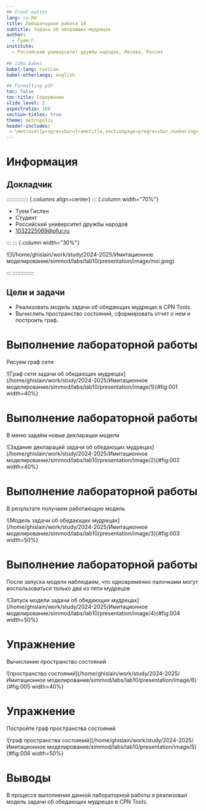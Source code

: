 ```yaml
---
## Front matter
lang: ru-RU
title: Лабораторная работа 10
subtitle: Задача об обедающих мудрецах
author:
  - Туем Г.
institute:
  - Российский университет дружбы народов, Москва, Россия
  
## i18n babel
babel-lang: russian
babel-otherlangs: english

## Formatting pdf
toc: false
toc-title: Содержание
slide_level: 2
aspectratio: 169
section-titles: true
theme: metropolis
header-includes:
 - \metroset{progressbar=frametitle,sectionpage=progressbar,numbering=fraction}
---
```


# Информация

## Докладчик

:::::::::::::: {.columns align=center}
::: {.column width="70%"}

  * Туем Гислен
  * Студент
  * Российский университет дружбы народов
  * [1032225069@pfur.ru](mailto:1032225069@pfur.ru)

:::
::: {.column width="30%"}

![](/home/ghislain/work/study/2024-2025/Имитационное моделирование/simmod/labs/lab10/presentation/image/moi.jpeg)

:::
::::::::::::::



## Цели и задачи

- Реализовать модель задачи об обедающих мудрецах в CPN Tools.
- Вычислить пространство состояний, сформировать отчет о нем и построить граф.

# Выполнение лабораторной работы

Рисуем граф сети

![Граф сети задачи об обедающих мудрецах](/home/ghislain/work/study/2024-2025/Имитационное моделирование/simmod/labs/lab10/presentation/image/1){#fig:001 width=40%}

# Выполнение лабораторной работы

В меню задаём новые декларации модели

![Задание деклараций задачи об обедающих мудрецах](/home/ghislain/work/study/2024-2025/Имитационное моделирование/simmod/labs/lab10/presentation/image/2){#fig:002 width=40%}

# Выполнение лабораторной работы

В результате получаем работающую модель

![Модель задачи об обедающих мудрецах](/home/ghislain/work/study/2024-2025/Имитационное моделирование/simmod/labs/lab10/presentation/image/3){#fig:003 width=50%}

# Выполнение лабораторной работы

После запуска модели наблюдаем, что одновременно палочками могут воспользоваться только два из пяти мудрецов

![Запуск модели задачи об обедающих мудрецах](/home/ghislain/work/study/2024-2025/Имитационное моделирование/simmod/labs/lab10/presentation/image/4){#fig:004 width=50%}

# Упражнение

Вычислиние пространство состояний

![пространство состояний](/home/ghislain/work/study/2024-2025/Имитационное моделирование/simmod/labs/lab10/presentation/image/6){#fig:005 width=40%}

# Упражнение

Постройте граф пространства состояний

![граф пространства состояний](/home/ghislain/work/study/2024-2025/Имитационное моделирование/simmod/labs/lab10/presentation/image/5){#fig:006 width=50%}

# Выводы

В процессе выполнения данной лабораторной работы я реализовал модель задачи об обедающих мудрецах в CPN Tools.
